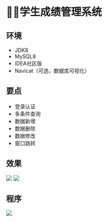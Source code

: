 # 🙎‍♂️学生成绩管理系统

<MyGlobalComponent />

## 环境

- JDK8
- MySQL8
- IDEA社区版
- Navicat（可选，数据库可视化）

## 要点
- 登录认证
- 多条件查询
- 数据新增
- 数据删除
- 数据修改
- 窗口跳转

## 效果
![](http://cdn.qiniu.liyansheng.top/img/20240609005137.png)
![](http://cdn.qiniu.liyansheng.top/typora/image-20240104133353779.png)

## 程序
<gzh />

![](http://cdn.qiniu.liyansheng.top/img/20240609010314.png)




